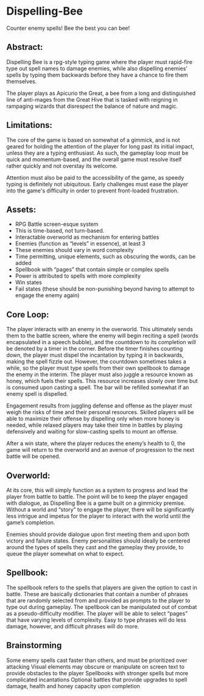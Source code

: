 # Dispelling-Bee
 Counter enemy spells! Bee the best you can bee!

## Abstract:
Dispelling Bee is a rpg-style typing game where the player must rapid-fire type out spell names to damage enemies, while also dispelling enemies’ spells by typing them backwards before they have a chance to fire them themselves.

The player plays as Apicurio the Great, a bee from a long and distinguished line of anti-mages from the Great Hive that is tasked with reigning in rampaging wizards that disrespect the balance of nature and magic.

## Limitations:
The core of the game is based on somewhat of a gimmick, and is not geared for holding the attention of the player for long past its initial impact, unless they are a typing enthusiast. As such, the gameplay loop must be quick and momentum-based, and the overall game must resolve itself rather quickly and not overstay its welcome.

Attention must also be paid to the accessibility of the game, as speedy typing is definitely not ubiquitous. Early challenges must ease the player into the game's difficulty in order to prevent front-loaded frustration.

## Assets:
- RPG Battle screen-esque system
- This is time-based, not turn-based.
- Interactable overworld as mechanism for entering battles
- Enemies (function as “levels” in essence), at least 3
- These enemies should vary in word complexity
- Time permitting, unique elements, such as obscuring the words, can be added
- Spellbook with “pages” that contain simple or complex spells
- Power is attributed to spells with more complexity
- Win states
- Fail states (these should be non-punishing beyond having to attempt to engage the enemy again)

## Core Loop:
The player interacts with an enemy in the overworld. This ultimately sends them to the battle screen, where the enemy will begin reciting a spell (words encapsulated in a speech bubble), and the countdown to its completion will be denoted by a timer in the corner. Before the timer finishes counting down, the player must dispel the incantation by typing it in backwards, making the spell fizzle out. However, the countdown sometimes takes a while, so the player must type spells from their own spellbook to damage the enemy in the interim. The player must also juggle a resource known as honey, which fuels their spells. This resource increases slowly over time but is consumed upon casting a spell. The bar will be refilled somewhat if an enemy spell is dispelled.

Engagement results from juggling defense and offense as the player must weigh the risks of time and their personal resources. Skilled players will be able to maximize their offense by dispelling only when more honey is needed, while relaxed players may take their time in battles by playing defensively and waiting for slow-casting spells to mount an offense.

After a win state, where the player reduces the enemy’s health to 0, the game will return to the overworld and an avenue of progression to the next battle will be opened.

## Overworld:
At its core, this will simply function as a system to progress and lead the player from battle to battle. The point will be to keep the player engaged with dialogue, as Dispelling Bee is a game built on a gimmicky premise. Without a world and “story” to engage the player, there will be significantly less intrigue and impetus for the player to interact with the world until the game’s completion.

Enemies should provide dialogue upon first meeting them and upon both victory and failure states. Enemy personalities should ideally be centered around the types of spells they cast and the gameplay they provide, to queue the player somewhat on what to expect.

## Spellbook:
The spellbook refers to the spells that players are given the option to cast in battle. These are basically dictionaries that contain a number of phrases that are randomly selected from and provided as prompts to the player to type out during gameplay.
The spellbook can be manipulated out of combat as a pseudo-difficulty modifier. The player will be able to select “pages” that have varying levels of complexity. Easy to type phrases will do less damage, however, and difficult phrases will do more.

## Brainstorming
Some enemy spells cast faster than others, and must be prioritized over attacking
Visual elements may obscure or manipulate on screen text to provide obstacles to the player
Spellbooks with stronger spells but more complicated incantations
Optional battles that provide upgrades to spell damage, health and honey capacity upon completion
